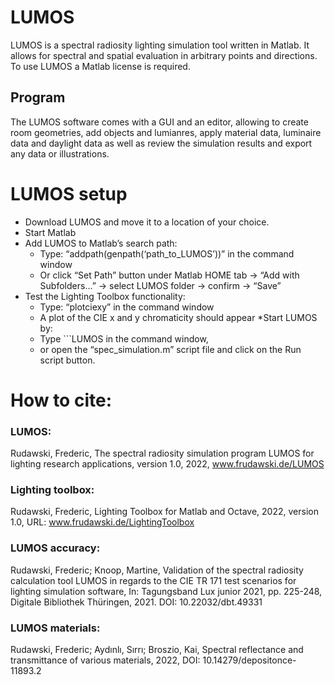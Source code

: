 # LUMOS
LUMOS is a spectral radiosity lighting simulation tool written in Matlab. It allows for spectral and spatial evaluation in arbitrary points and directions.
To use LUMOS a Matlab license is required.

## Program
The LUMOS software comes with a GUI and an editor, allowing to create room geometries, add objects and lumianres, apply material data, luminaire data  and daylight data as well as review the simulation results and export any data or illustrations.




# LUMOS setup

* Download LUMOS and move it to a location of your choice.
* Start Matlab
* Add LUMOS to Matlab’s search path:
    * Type: “addpath(genpath(‘path_to_LUMOS’))” in the command window
    * Or click “Set Path” button under Matlab HOME tab -> “Add with Subfolders…” -> select LUMOS folder -> confirm -> “Save”
* Test the Lighting Toolbox functionality:
    * Type: “plotciexy” in the command window
    * A plot of the CIE x and y chromaticity should appear
*Start LUMOS by:
    * Type ```LUMOS in the command window,
    * or open the “spec_simulation.m” script file and click on the Run script button.

# How to cite:
### LUMOS:
Rudawski, Frederic, The spectral radiosity simulation program LUMOS for lighting research applications, version 1.0, 2022, www.frudawski.de/LUMOS

### Lighting toolbox:
Rudawski, Frederic, Lighting Toolbox for Matlab and Octave, 2022, version 1.0, URL: www.frudawski.de/LightingToolbox

### LUMOS accuracy:
Rudawski, Frederic; Knoop, Martine, Validation of the spectral radiosity calculation tool LUMOS in regards to the CIE TR 171 test scenarios for lighting simulation software,  In: Tagungsband Lux junior 2021, pp. 225-248, Digitale Bibliothek Thüringen, 2021. DOI: 10.22032/dbt.49331

### LUMOS materials:
Rudawski, Frederic; Aydınlı, Sırrı; Broszio, Kai, Spectral reflectance and transmittance of various materials, 2022, DOI: 10.14279/depositonce-11893.2
